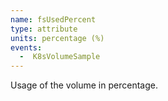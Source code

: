 ```yaml
---
name: fsUsedPercent
type: attribute
units: percentage (%)
events:
  -  K8sVolumeSample
---
```


Usage of the volume in percentage.